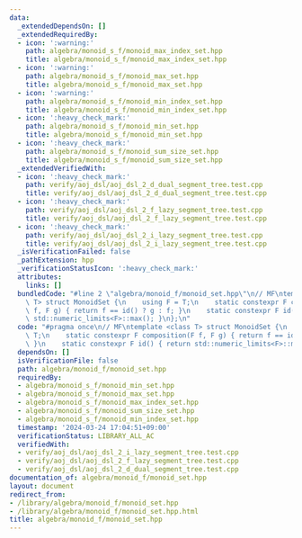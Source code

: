 ```yaml
---
data:
  _extendedDependsOn: []
  _extendedRequiredBy:
  - icon: ':warning:'
    path: algebra/monoid_s_f/monoid_max_index_set.hpp
    title: algebra/monoid_s_f/monoid_max_index_set.hpp
  - icon: ':warning:'
    path: algebra/monoid_s_f/monoid_max_set.hpp
    title: algebra/monoid_s_f/monoid_max_set.hpp
  - icon: ':warning:'
    path: algebra/monoid_s_f/monoid_min_index_set.hpp
    title: algebra/monoid_s_f/monoid_min_index_set.hpp
  - icon: ':heavy_check_mark:'
    path: algebra/monoid_s_f/monoid_min_set.hpp
    title: algebra/monoid_s_f/monoid_min_set.hpp
  - icon: ':heavy_check_mark:'
    path: algebra/monoid_s_f/monoid_sum_size_set.hpp
    title: algebra/monoid_s_f/monoid_sum_size_set.hpp
  _extendedVerifiedWith:
  - icon: ':heavy_check_mark:'
    path: verify/aoj_dsl/aoj_dsl_2_d_dual_segment_tree.test.cpp
    title: verify/aoj_dsl/aoj_dsl_2_d_dual_segment_tree.test.cpp
  - icon: ':heavy_check_mark:'
    path: verify/aoj_dsl/aoj_dsl_2_f_lazy_segment_tree.test.cpp
    title: verify/aoj_dsl/aoj_dsl_2_f_lazy_segment_tree.test.cpp
  - icon: ':heavy_check_mark:'
    path: verify/aoj_dsl/aoj_dsl_2_i_lazy_segment_tree.test.cpp
    title: verify/aoj_dsl/aoj_dsl_2_i_lazy_segment_tree.test.cpp
  _isVerificationFailed: false
  _pathExtension: hpp
  _verificationStatusIcon: ':heavy_check_mark:'
  attributes:
    links: []
  bundledCode: "#line 2 \"algebra/monoid_f/monoid_set.hpp\"\n// MF\ntemplate <class\
    \ T> struct MonoidSet {\n    using F = T;\n    static constexpr F composition(F\
    \ f, F g) { return f == id() ? g : f; }\n    static constexpr F id() { return\
    \ std::numeric_limits<F>::max(); }\n};\n"
  code: "#pragma once\n// MF\ntemplate <class T> struct MonoidSet {\n    using F =\
    \ T;\n    static constexpr F composition(F f, F g) { return f == id() ? g : f;\
    \ }\n    static constexpr F id() { return std::numeric_limits<F>::max(); }\n};"
  dependsOn: []
  isVerificationFile: false
  path: algebra/monoid_f/monoid_set.hpp
  requiredBy:
  - algebra/monoid_s_f/monoid_min_set.hpp
  - algebra/monoid_s_f/monoid_max_set.hpp
  - algebra/monoid_s_f/monoid_max_index_set.hpp
  - algebra/monoid_s_f/monoid_sum_size_set.hpp
  - algebra/monoid_s_f/monoid_min_index_set.hpp
  timestamp: '2024-03-24 17:04:51+09:00'
  verificationStatus: LIBRARY_ALL_AC
  verifiedWith:
  - verify/aoj_dsl/aoj_dsl_2_i_lazy_segment_tree.test.cpp
  - verify/aoj_dsl/aoj_dsl_2_f_lazy_segment_tree.test.cpp
  - verify/aoj_dsl/aoj_dsl_2_d_dual_segment_tree.test.cpp
documentation_of: algebra/monoid_f/monoid_set.hpp
layout: document
redirect_from:
- /library/algebra/monoid_f/monoid_set.hpp
- /library/algebra/monoid_f/monoid_set.hpp.html
title: algebra/monoid_f/monoid_set.hpp
---
```

